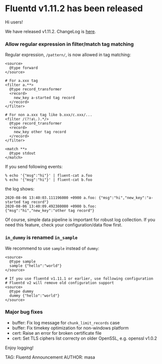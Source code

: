 # Fluentd v1.11.2 has been released

Hi users!

We have released v1.11.2. ChangeLog is [here](https://github.com/fluent/fluentd/blob/master/CHANGELOG.md).

### Allow regular expression in filter/match tag matching

Regular expression, `/pattern/`, is now allowed in tag matching:

```
<source>
  @type forward
</source>

# For a.xxx tag
<filter a.**>
  @type record_transformer
  <record>
    new_key a-started tag record
  </record>
</filter>

# For non a.xxx tag like b.xxx/c.xxx/...
<filter /(?!a\.).*/>
  @type record_transformer
  <record>
    new_key other tag record
  </record>
</filter>

<match **>
  @type stdout
</match>
```

If you send following events:

```
% echo '{"msg":"hi"}' | fluent-cat a.foo
% echo '{"msg":"hi"}' | fluent-cat b.foo
```

the log shows:

```
2020-08-06 13:40:03.111196000 +0900 a.foo: {"msg":"hi","new_key":"a-started tag record"}
2020-08-06 13:40:09.492380000 +0900 b.foo: {"msg":"hi","new_key":"other tag record"}
```

Of course, simple data pipeline is important for robust log collection.
If you need this feature, check your configuration/data flow first.

### `in_dummy` is renamed `in_sample`

We recommend to use `sample` instead of `dummy`:

```
<source>
  @type sample
  sample {"hello":"world"}
</source>

# If you use fluentd v1.11.1 or earlier, use following configuration
# Fluentd v2 will remove old configuration support
<source>
  @type dummy
  dummy {"hello":"world"}
</source>
```

### Major bug fixes

* buffer: Fix log message for `chunk_limit_records` case
* buffer: Fix timekey optimization for non-windows platform
* cert: Raise an error for broken certificate file
* cert: Set TLS ciphers list correcty on older OpenSSL, e.g. openssl v1.0.2

Enjoy logging!


TAG: Fluentd Announcement
AUTHOR: masa
